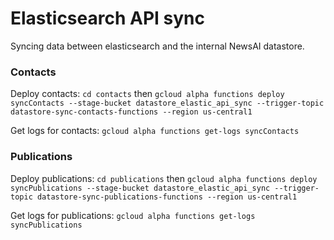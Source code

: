 # Elasticsearch API sync

Syncing data between elasticsearch and the internal NewsAI datastore.

### Contacts

Deploy contacts: `cd contacts` then `gcloud alpha functions deploy syncContacts --stage-bucket datastore_elastic_api_sync --trigger-topic datastore-sync-contacts-functions --region us-central1`

Get logs for contacts: `gcloud alpha functions get-logs syncContacts`

### Publications

Deploy publications: `cd publications` then `gcloud alpha functions deploy syncPublications --stage-bucket datastore_elastic_api_sync --trigger-topic datastore-sync-publications-functions --region us-central1`

Get logs for publications: `gcloud alpha functions get-logs syncPublications`
